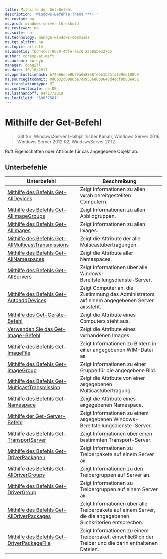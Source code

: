 ```yaml
---
title: Mithilfe der Get-Befehl
description: 'Windows-Befehle Thema ***- '
ms.custom: na
ms.prod: windows-server-threshold
ms.reviewer: na
ms.suite: na
ms.technology: manage-windows-commands
ms.tgt_pltfrm: na
ms.topic: article
ms.assetid: fbd44c67-0670-4dfe-a1c0-2ab8abe327b5
author: coreyp-at-msft
ms.author: coreyp
manager: dongill
ms.date: 10/16/2017
ms.openlocfilehash: b74a66ece9b79a6b8868fe6b1b25faf39eb108c9
ms.sourcegitcommit: 0d0b32c8986ba7db9536e0b8648d4ddf9b03e452
ms.translationtype: MT
ms.contentlocale: de-DE
ms.lasthandoff: 04/17/2019
ms.locfileid: "59857581"
---
```

# <a name="using-the-get-command"></a>Mithilfe der Get-Befehl

>Gilt für: WindowsServer (Halbjährlicher Kanal), Windows Server 2016, Windows Server 2012 R2, WindowsServer 2012

Ruft Eigenschaften oder Attribute für das angegebene Objekt ab.
## <a name="subcommands"></a>Unterbefehle
|Unterbefehl|Beschreibung|
|-------|--------|
|[Mithilfe des Befehls Get-AllDevices](using-the-get-alldevices-command.md)|Zeigt Informationen zu allen vorab bereitgestellten Computern.|
|[Mithilfe des Befehls Get-AllImageGroups](using-the-get-allimagegroups-command.md)|Zeigt Informationen zu allen Abbildgruppen.|
|[Mithilfe des Befehls Get-AllImages](using-the-get-allimages-command.md)|Zeigt Informationen zu allen Images.|
|[Mithilfe des Befehls Get-AllMulticastTransmissions](using-the-get-allmulticasttransmissions-command.md)|Zeigt die Attribute der alle Multicastübertragungen.|
|[Mithilfe des Befehls Get-AllNamespaces](using-the-get-allnamespaces-command.md)|Zeigt die Attribute aller Namespaces.|
|[Mithilfe des Befehls Get-AllServers](using-the-get-allservers-command.md)|Zeigt Informationen über alle Windows-Bereitstellungsdienste-Server.|
|[Mithilfe des Befehls Get-AutoaddDevices](using-the-get-autoadddevices-command.md)|Zeigt Computer an, die Zustimmung des Administrators auf einem angegebenen Server aussteht.|
|[Mithilfe des Get-Geräte-Befehl](using-the-get-device-command.md)|Zeigt die Attribute eines Computers steht aus.|
|[Verwenden Sie das Get-Image-Befehl](using-the-get-image-command.md)|Zeigt die Attribute eines vorhandenen Images.|
|[Mithilfe des Befehls Get-ImageFile](using-the-get-imagefile-command.md)|Zeigt Informationen zu Bildern in einer angegebenen WIM-Datei an.|
|[Mithilfe des Befehls Get-ImageGroup](using-the-get-imagegroup-command.md)|Zeigt Informationen zu einer Gruppe für die angegebene Bild.|
|[Mithilfe des Befehls Get-MulticastTransmission](using-the-get-multicasttransmission-command.md)|Zeigt die Attribute von einer angegebenen Multicastübertragung.|
|[Mithilfe des Befehls Get-Namespace](using-the-get-namespace-command.md)|Zeigt die Attribute eines angegebenen Namespace.|
|[Mithilfe der Get-Server-Befehl](using-the-get-server-command.md)|Zeigt Informationen zu einem angegebenen Windows-Bereitstellungsdienste-Server.|
|[Mithilfe des Befehls Get-TransportServer](using-the-get-transportserver-command.md)|Zeigt Informationen über einen bestimmten Transport-Server.|
|[Mithilfe des Befehls Get-DriverPackage /](using-the-get-driverpackage-command.md)|Zeigt Informationen zu Treiberpakete auf einem Server an.|
|[Mithilfe des Befehls Get-AllDriverGroups](using-the-get-alldrivergroups-command.md)|Zeigt Informationen zu den Treibergruppen auf Server an.|
|[Mithilfe des Befehls Get-DriverGroup](using-the-get-drivergroup-command.md)|Zeigt Informationen zu Treibergruppen auf einem Server an.|
|[Mithilfe des Befehls Get-AllDriverPackages](using-the-get-alldriverpackages-command.md)|Zeigt Informationen über alle Treiberpakete auf einem Server, die die angegebenen Suchkriterien entsprechen.|
|[Mithilfe des Befehls Get-DriverPackageFile](using-the-get-driverpackagefile-command.md)|Zeigt Informationen zu einem Treiberpaket, einschließlich der Treiber und die darin enthaltenen Dateien.|
